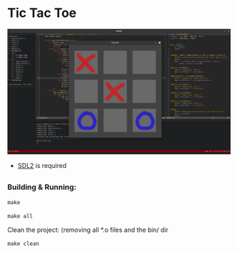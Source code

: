 # Tic Tac Toe

![image](res/screenshot.png)

- [SDL2](https://www.libsdl.org/) is required

##

### Building & Running:
```Makefile
make
```
```Makefile
make all
```

Clean the project: (removing all *.o files and the bin/ dir
```Makefile
make clean
```
